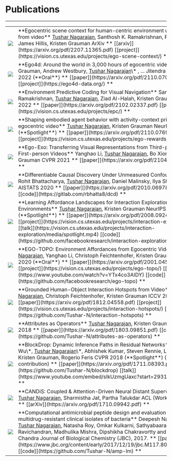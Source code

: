 # Publications
---

<table class="researchtable">

<tbody>

<tr>
<td class="img"> <img src="https://user-images.githubusercontent.com/4995097/182510627-f199cead-b9ed-4626-ae9a-5e6bc4bfb3ca.png"> </td>
<td markdown="span">
**Egocentric scene context for human-centric environment understanding from video**  
<ins>Tushar Nagarajan</ins>, Santhosh K. Ramakrishnan, Ruta Desai, James Hillis, Kristen Grauman  
ArXiv  
**
[[arxiv]](https://arxiv.org/pdf/2207.11365.pdf)
[[project]](https://vision.cs.utexas.edu/projects/ego-scene-context/)
**
</td>
</tr>


<tr>
<td class="img"> <img src="https://user-images.githubusercontent.com/4995097/182511253-53833de1-e035-458d-9527-d5a22844fd49.png"> </td>
<td markdown="span">
**Ego4d: Around the world in 3,000 hours of egocentric video**  
Kristen Grauman, Andrew Westbury, <ins>Tushar Nagarajan</ins>\* , ... Jitendra Malik  
CVPR 2022 (**Oral**)  
**
[[paper]](https://arxiv.org/pdf/2110.07058.pdf)
[[project]](https://ego4d-data.org/)
**
</td>
</tr>


<tr>
<td class="img"> <img src="https://user-images.githubusercontent.com/4995097/182510638-8eda346c-0370-49ad-b53d-31531085f2ab.png"> </td>
<td markdown="span">
**Environment Predictive Coding for Visual Navigation**  
Santhosh K. Ramakrishnan, <ins>Tushar Nagarajan</ins>, Ziad Al-Halah, Kristen Grauman  
ICLR 2022  
**
[[paper]](https://arxiv.org/pdf/2102.02337.pdf)
[[project]](https://vision.cs.utexas.edu/projects/epc/)
**
</td>
</tr>


<tr>
<td class="img"> <img src="https://user-images.githubusercontent.com/4995097/182510625-df55667e-9425-498c-b912-b112914d5744.png"> </td>
<td markdown="span">
**Shaping embodied agent behavior with activity-context priors from egocentric video**  
<ins>Tushar Nagarajan</ins>, Kristen Grauman  
NeurIPS 2021 (**Spotlight**)  
**
[[paper]](https://arxiv.org/pdf/2110.07692.pdf)
[[project]](https://vision.cs.utexas.edu/projects/ego-rewards/)
**
</td>
</tr>


<tr>
<td class="img"> <img src="https://user-images.githubusercontent.com/4995097/182510618-b517a6ae-7eab-4395-80be-ba56c51a57f8.png"> </td>
<td markdown="span">
**Ego-Exo: Transferring Visual Representations from Third-person to First-person Videos**  
Yanghao Li, <ins>Tushar Nagarajan</ins>, Bo Xiong, Kristen Grauman  
CVPR 2021  
**
[[paper]](https://arxiv.org/pdf/2104.07905.pdf)
**
</td>
</tr>

<tr>
<td class="img"> <img src="https://user-images.githubusercontent.com/4995097/182510615-6cd3e504-5ff5-42cc-a229-0c7b4fcfc03d.png"> </td>
<td markdown="span">
**Differentiable Causal Discovery Under Unmeasured Confounding**  
Rohit Bhattacharya, <ins>Tushar Nagarajan</ins>, Daniel Malinsky, Ilya Shpitser  
AISTATS 2020  
**
[[paper]](https://arxiv.org/pdf/2010.06978.pdf)
[[code]](https://gitlab.com/rbhatta8/dcd)
**
</td>
</tr>

<tr>
<td class="img"> <img src="https://user-images.githubusercontent.com/4995097/182510640-ec56ef14-58a2-47a9-ba4e-e66e3492e760.png"> </td>
<td markdown="span">
**Learning Affordance Landscapes for Interaction Exploration in 3D Environments**  
<ins>Tushar Nagarajan</ins>, Kristen Grauman  
NeurIPS 2020 (**Spotlight**)  
**
[[paper]](https://arxiv.org/pdf/2008.09241.pdf)
[[project]](https://vision.cs.utexas.edu/projects/interaction-exploration/)
[[talk]](https://vision.cs.utexas.edu/projects/interaction-exploration/media/spotlight.mp4)
[[code]](https://github.com/facebookresearch/interaction-exploration)
**
</td>
</tr>


<tr>
<td class="img"> <img src="https://user-images.githubusercontent.com/4995097/182510628-673ec800-08d8-4300-bfc3-31f295d6a5f1.png"> </td>
<td markdown="span">
**EGO-TOPO: Environment Affordances from Egocentric Video**  
<ins>Tushar Nagarajan</ins>, Yanghao Li, Christoph Feichtenhofer, Kristen Grauman  
CVPR 2020 (**Oral**)  
**
[[paper]](https://arxiv.org/pdf/2001.04583.pdf)
[[project]](https://vision.cs.utexas.edu/projects/ego-topo/)
[[talk]](https://www.youtube.com/watch?v=YTx4co3AIDY)
[[code]](https://github.com/facebookresearch/ego-topo)
**
</td>
</tr>

<tr>
<td class="img"> <img src="https://user-images.githubusercontent.com/4995097/182510642-1d190f8f-c551-4bd3-9657-2f07ee2e1b2d.png"> </td>
<td markdown="span">
**Grounded Human-Object Interaction Hotspots from Video**  
<ins>Tushar Nagarajan</ins>, Christoph Feichtenhofer, Kristen Grauman  
ICCV 2019  
**
[[paper]](https://arxiv.org/pdf/1812.04558.pdf)
[[project]](https://vision.cs.utexas.edu/projects/interaction-hotspots/)
[[code]](https://github.com/Tushar-N/interaction-hotspots)
**
</td>
</tr>


<tr>
<td class="img"> <img src="https://user-images.githubusercontent.com/4995097/182510612-6da6b2b9-7f34-4794-bf4c-ed694c3408eb.png"> </td>
<td markdown="span">
**Attributes as Operators**  
<ins>Tushar Nagarajan</ins>, Kristen Grauman  
ECCV 2018  
**
[[paper]](https://arxiv.org/pdf/1803.09851.pdf)
[[code]](https://github.com/Tushar-N/attributes-as-operators)
**
</td>
</tr>


<tr>
<td class="img"> <img src="https://user-images.githubusercontent.com/4995097/182510613-66eedde5-6abe-4c23-b341-fe8ba8d903ac.png"> </td>
<td markdown="span">
**BlockDrop: Dynamic Inference Paths in Residual Networks**  
Zuxuan Wu\*, <ins>Tushar Nagarajan</ins>\*, Abhishek Kumar, Steven Rennie, Larry S. Davis, Kristen Grauman, Rogerio Feris   
CVPR 2018 (**Spotlight**) (* equal contribution)  
**
[[paper]](https://arxiv.org/pdf/1711.08393.pdf)
[[code]](https://github.com/Tushar-N/blockdrop)
[[talk]](https://www.youtube.com/embed/sIkUzmgUaxc?start=2931&end=3172)
**
</td>
</tr>


<tr>
<td class="img"><img src="https://user-images.githubusercontent.com/4995097/182510643-8eacdb4d-b740-43ae-9dfb-efe5013ab2d8.png"> </td>
<td markdown="span">
**CANDiS: Coupled & Attention-Driven Neural Distant Supervision**  
<ins>Tushar Nagarajan</ins>, Sharmistha Jat, Partha Talukdar  
ACL (Workshop) 2017  
**
[[arXiv]](https://arxiv.org/pdf/1710.09942.pdf)
**
</td>
</tr>

<tr>
<td class="img"><img src="https://user-images.githubusercontent.com/4995097/182510602-90954cbb-dd5b-4b5e-bbfe-886c38919ac8.png"> </td>
<td markdown="span">
**Computational antimicrobial peptide design and evaluation against multidrug-resistant clinical isolates of bacteria**  
Deepesh Nagarajan, <ins>Tushar Nagarajan</ins>, Natasha Roy, Omkar Kulkarni, Sathyabaarathi Ravichandran, Madhulika Mishra, Dipshikha Chakravortty and Nagasuma Chandra  
Journal of Biological Chemistry (JBC), 2017.  
**
[[paper]](https://www.jbc.org/content/early/2017/12/19/jbc.M117.805499.full.pdf)
[[code]](https://github.com/Tushar-N/amp-lm)
**
</td>
</tr>


</tbody>
</table>
